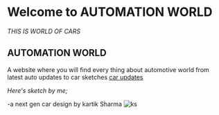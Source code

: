 # Welcome to AUTOMATION WORLD
_THIS IS WORLD OF CARS_
## AUTOMATION WORLD



A website where you will find every thing about automotive world from latest auto updates to car sketches 
[car updates](https://www.cardekho.com/upcomingcars)

_Here's sketch by me;_ 

-a next gen car design by kartik Sharma 
![ks](https://user-images.githubusercontent.com/75312921/101275945-cb176c80-37cf-11eb-8432-c056511e02db.jpg)


